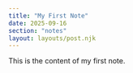 ```yaml
---
title: "My First Note"
date: 2025-09-16
section: "notes"
layout: layouts/post.njk
---
```


This is the content of my first note.
